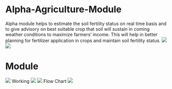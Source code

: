 # Alpha-Agriculture-Module
Alpha module helps to estimate the soil fertility status on real time basis and to give advisory on best suitable crop that soil will sustain in coming weather 
conditions to maximize farmers’ income. This will help in better planning for fertilizer application in crops and maintain soil fertility status. 
<img src="https://github.com/akankshatejyadav/Alpha-Agriculture-Module/blob/master/Alpha-Agriculture-Module-master_HACBVICAM/one.jpg">
<img src="https://github.com/akankshatejyadav/Alpha-Agriculture-Module/blob/master/Alpha-Agriculture-Module-master_HACBVICAM/2.jpg">
# Module
<img src="https://github.com/akankshatejyadav/Alpha-Agriculture-Module/blob/master/Alpha-Agriculture-Module-master_HACBVICAM/diagram.jpg">
Working
<img src="https://github.com/akankshatejyadav/Alpha-Agriculture-Module/blob/master/Alpha-Agriculture-Module-master_HACBVICAM/intersection.jpg">
<img src="https://github.com/akankshatejyadav/Alpha-Agriculture-Module/blob/master/Alpha-Agriculture-Module-master_HACBVICAM/s1-01.jpg">
Flow Chart

<img src="https://github.com/akankshatejyadav/Alpha-Agriculture-Module/blob/master/Alpha-Agriculture-Module-master_HACBVICAM/flow.jpg">
